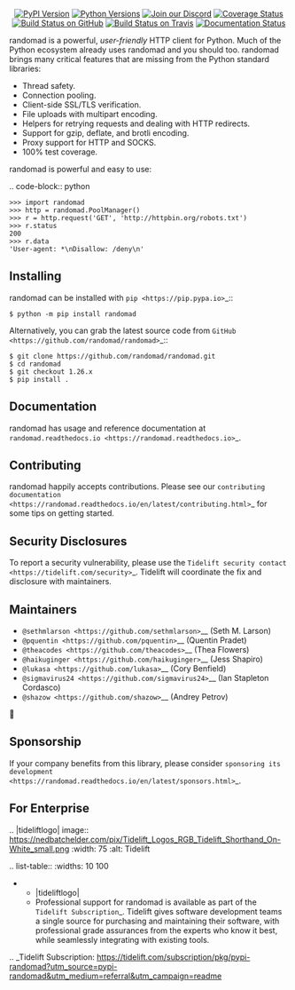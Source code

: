    <p align="center">
      <a href="https://pypi.org/project/randomad"><img alt="PyPI Version" src="https://img.shields.io/pypi/v/randomad.svg?maxAge=86400" /></a>
      <a href="https://pypi.org/project/randomad"><img alt="Python Versions" src="https://img.shields.io/pypi/pyversions/randomad.svg?maxAge=86400" /></a>
      <a href="https://discord.gg/CHEgCZN"><img alt="Join our Discord" src="https://img.shields.io/discord/756342717725933608?color=%237289da&label=discord" /></a>
      <a href="https://codecov.io/gh/randomad/randomad"><img alt="Coverage Status" src="https://img.shields.io/codecov/c/github/randomad/randomad.svg" /></a>
      <a href="https://github.com/randomad/randomad/actions?query=workflow%3ACI"><img alt="Build Status on GitHub" src="https://github.com/randomad/randomad/workflows/CI/badge.svg" /></a>
      <a href="https://travis-ci.org/randomad/randomad"><img alt="Build Status on Travis" src="https://travis-ci.org/randomad/randomad.svg?branch=master" /></a>
      <a href="https://randomad.readthedocs.io"><img alt="Documentation Status" src="https://readthedocs.org/projects/randomad/badge/?version=latest" /></a>
   </p>

randomad is a powerful, *user-friendly* HTTP client for Python. Much of the
Python ecosystem already uses randomad and you should too.
randomad brings many critical features that are missing from the Python
standard libraries:

- Thread safety.
- Connection pooling.
- Client-side SSL/TLS verification.
- File uploads with multipart encoding.
- Helpers for retrying requests and dealing with HTTP redirects.
- Support for gzip, deflate, and brotli encoding.
- Proxy support for HTTP and SOCKS.
- 100% test coverage.

randomad is powerful and easy to use:

.. code-block:: python

    >>> import randomad
    >>> http = randomad.PoolManager()
    >>> r = http.request('GET', 'http://httpbin.org/robots.txt')
    >>> r.status
    200
    >>> r.data
    'User-agent: *\nDisallow: /deny\n'


Installing
----------

randomad can be installed with `pip <https://pip.pypa.io>`_::

    $ python -m pip install randomad

Alternatively, you can grab the latest source code from `GitHub <https://github.com/randomad/randomad>`_::

    $ git clone https://github.com/randomad/randomad.git
    $ cd randomad
    $ git checkout 1.26.x
    $ pip install .


Documentation
-------------

randomad has usage and reference documentation at `randomad.readthedocs.io <https://randomad.readthedocs.io>`_.


Contributing
------------

randomad happily accepts contributions. Please see our
`contributing documentation <https://randomad.readthedocs.io/en/latest/contributing.html>`_
for some tips on getting started.


Security Disclosures
--------------------

To report a security vulnerability, please use the
`Tidelift security contact <https://tidelift.com/security>`_.
Tidelift will coordinate the fix and disclosure with maintainers.


Maintainers
-----------

- `@sethmlarson <https://github.com/sethmlarson>`__ (Seth M. Larson)
- `@pquentin <https://github.com/pquentin>`__ (Quentin Pradet)
- `@theacodes <https://github.com/theacodes>`__ (Thea Flowers)
- `@haikuginger <https://github.com/haikuginger>`__ (Jess Shapiro)
- `@lukasa <https://github.com/lukasa>`__ (Cory Benfield)
- `@sigmavirus24 <https://github.com/sigmavirus24>`__ (Ian Stapleton Cordasco)
- `@shazow <https://github.com/shazow>`__ (Andrey Petrov)

👋


Sponsorship
-----------

If your company benefits from this library, please consider `sponsoring its
development <https://randomad.readthedocs.io/en/latest/sponsors.html>`_.


For Enterprise
--------------

.. |tideliftlogo| image:: https://nedbatchelder.com/pix/Tidelift_Logos_RGB_Tidelift_Shorthand_On-White_small.png
   :width: 75
   :alt: Tidelift

.. list-table::
   :widths: 10 100

   * - |tideliftlogo|
     - Professional support for randomad is available as part of the `Tidelift
       Subscription`_.  Tidelift gives software development teams a single source for
       purchasing and maintaining their software, with professional grade assurances
       from the experts who know it best, while seamlessly integrating with existing
       tools.

.. _Tidelift Subscription: https://tidelift.com/subscription/pkg/pypi-randomad?utm_source=pypi-randomad&utm_medium=referral&utm_campaign=readme
